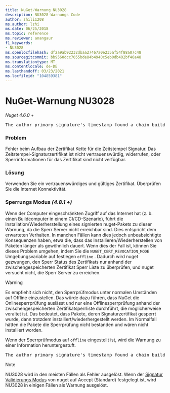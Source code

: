 ```yaml
---
title: NuGet-Warnung NU3028
description: NU3028-Warnungs Code
author: zhili1208
ms.author: lzhi
ms.date: 06/25/2018
ms.topic: reference
ms.reviewer: anangaur
f1_keywords:
- NU3028
ms.openlocfilehash: df2a9ab92232dbaa27467a0e235af54f88a07c48
ms.sourcegitcommit: bb9560dcc7055bde84b4940c5eb0db402bf46a48
ms.translationtype: MT
ms.contentlocale: de-DE
ms.lasthandoff: 03/23/2021
ms.locfileid: "104859381"
---
```

# <a name="nuget-warning-nu3028"></a>NuGet-Warnung NU3028

*Nuget 4.6.0 +*

<pre>The author primary signature's timestamp found a chain building issue: The revocation function was unable to check revocation because the revocation server could not be reached. For more information, visit https://aka.ms/certificateRevocationMode</pre>

### <a name="issue"></a>Problem
Fehler beim Aufbau der Zertifikat Kette für die Zeitstempel Signatur. Das Zeitstempel-Signaturzertifikat ist nicht vertrauenswürdig, widerrufen, oder Sperrinformationen für das Zertifikat sind nicht verfügbar.

### <a name="solution"></a>Lösung
Verwenden Sie ein vertrauenswürdiges und gültiges Zertifikat. Überprüfen Sie die Internet Konnektivität.

### <a name="revocation-check-mode-481"></a>Sperrungs Modus *(4.8.1 +)*
Wenn der Computer eingeschränkten Zugriff auf das Internet hat (z. b. einen Buildcomputer in einem CI/CD-Szenario), führt die Installation/Wiederherstellung eines signierten nuget-Pakets zu dieser Warnung, da die Sperr Server nicht erreichbar sind. Dies entspricht dem erwarteten Verhalten.
In manchen Fällen kann dies jedoch unbeabsichtigte Konsequenzen haben, etwa die, dass das Installieren/Wiederherstellen von Paketen länger als gewöhnlich dauert. Wenn dies der Fall ist, können Sie dieses Problem umgehen, indem Sie die `NUGET_CERT_REVOCATION_MODE` Umgebungsvariable auf festlegen `offline` . Dadurch wird nuget gezwungen, den Sperr Status des Zertifikats nur anhand der zwischengespeicherten Zertifikat Sperr Liste zu überprüfen, und nuget versucht nicht, die Sperr Server zu erreichen.

> [!Warning]
> Es empfiehlt sich nicht, den Sperrprüfmodus unter normalen Umständen auf Offline einzustellen. Das würde dazu führen, dass NuGet die Onlinesperrprüfung auslässt und nur eine Offlinesperrprüfung anhand der zwischengespeicherten Zertifikatsperrliste durchführt, die möglicherweise veraltet ist. Das bedeutet, dass Pakete, deren Signaturzertifikat gesperrt wurde, dann trotzdem installiert/wiederhergestellt werden. Im Normalfall hätten die Pakete die Sperrprüfung nicht bestanden und wären nicht installiert worden.

Wenn der Sperrprüfmodus auf `offline` eingestellt ist, wird die Warnung zu einer Information heruntergestuft.

<pre>The author primary signature's timestamp found a chain building issue: The revocation function was unable to check revocation because the certificate is not available in the cached certificate revocation list and NUGET_CERT_REVOCATION_MODE environment variable has been set to offline. For more information, visit https://aka.ms/certificateRevocationMode.</pre>

> [!Note]
> NU3028 wird in den meisten Fällen als Fehler ausgelöst. Wenn der [Signatur Validierungs Modus](../../consume-packages/installing-signed-packages.md#configure-package-signature-requirements) von nuget auf Accept (Standard) festgelegt ist, wird NU3028 in einigen Fällen als Warnung ausgelöst.

